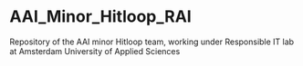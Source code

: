 # AAI_Minor_Hitloop_RAI
Repository of the AAI minor Hitloop team, working under Responsible IT lab at Amsterdam University of Applied Sciences
